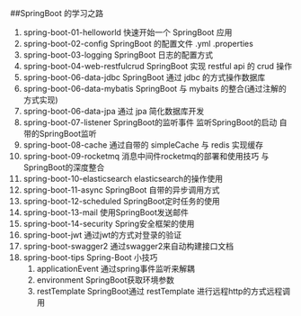 ##SpringBoot 的学习之路
1.  spring-boot-01-helloworld      快速开始一个 SpringBoot 应用
2.  spring-boot-02-config          SpringBoot 的配置文件 .yml .properties 
3.  spring-boot-03-logging         SpringBoot 日志的配置方式
4.  spring-boot-04-web-restfulcrud SpringBoot 实现 restful api 的 crud 操作
5.  spring-boot-06-data-jdbc       SpringBoot 通过 jdbc 的方式操作数据库
6.  spring-boot-06-data-mybatis    SpringBoot 与 mybaits 的整合(通过注解的方式实现)
7.  spring-boot-06-data-jpa        通过 jpa 简化数据库开发
8.  spring-boot-07-listener        SpringBoot的监听事件 监听SpringBoot的启动 自带的SpringBoot监听
9.  spring-boot-08-cache           通过自带的 simpleCache 与 redis 实现缓存
10. spring-boot-09-rocketmq        消息中间件rocketmq的部署和使用技巧 与SpringBoot的深度整合
11. spring-boot-10-elasticsearch   elasticsearch的操作使用
12. spring-boot-11-async           SpringBoot 自带的异步调用方式
13. spring-boot-12-scheduled       SpringBoot定时任务的使用
14. spring-boot-13-mail            使用SpringBoot发送邮件
15. spring-boot-14-security        Spring安全框架的使用
16. spring-boot-jwt                通过jwt的方式对登录的验证
17. spring-boot-swagger2           通过swagger2来自动构建接口文档
18. spring-boot-tips               Spring-Boot 小技巧
    1) applicationEvent            通过spring事件监听来解耦
    2) environment                 SpringBoot获取环境参数
    3) restTemplate                SpringBoot通过 restTemplate 进行远程http的方式远程调用
